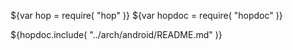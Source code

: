 ${var hop = require( "hop" )}
${var hopdoc = require( "hopdoc" )}

${hopdoc.include( "../arch/android/README.md" )}

